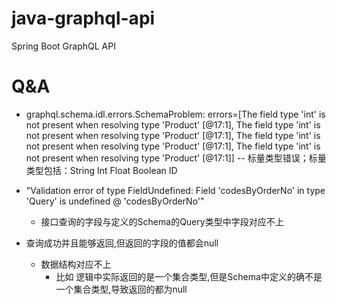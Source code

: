 # java-graphql-api
Spring Boot GraphQL API


# Q&A
- graphql.schema.idl.errors.SchemaProblem: errors=[The field type 'int' is not present when resolving type 'Product' [@17:1], The field type 'int' is not present when resolving type 'Product' [@17:1], The field type 'int' is not present when resolving type 'Product' [@17:1], The field type 'int' is not present when resolving type 'Product' [@17:1]]
  -- 标量类型错误；标量类型包括：String Int Float Boolean ID

- "Validation error of type FieldUndefined: Field 'codesByOrderNo' in type 'Query' is undefined @ 'codesByOrderNo'"
  - 接口查询的字段与定义的Schema的Query类型中字段对应不上
- 查询成功并且能够返回,但返回的字段的值都会null
  - 数据结构对应不上
    - 比如 逻辑中实际返回的是一个集合类型,但是Schema中定义的确不是一个集合类型,导致返回的都为null